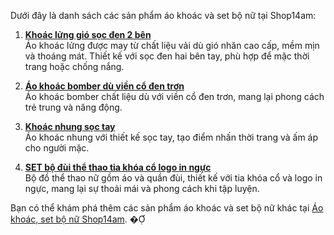 Dưới đây là danh sách các sản phẩm áo khoác và set bộ nữ tại Shop14am:

1. **[Khoác lửng gió sọc đen 2 bên](https://shop14am.com/san-pham/khoac-lung-gio-soc-den-2-ben/)**  
   Áo khoác lửng được may từ chất liệu vải dù gió nhăn cao cấp, mềm mịn và thoáng mát. Thiết kế với sọc đen hai bên tay, phù hợp để mặc thời trang hoặc chống nắng.

2. **[Áo khoác bomber dù viền cổ đen trơn](https://shop14am.com/san-pham/ao-khoac-bomber-du-vien-co-den-tron/)**  
   Áo khoác bomber chất liệu dù với viền cổ đen trơn, mang lại phong cách trẻ trung và năng động.

3. **[Khoác nhung sọc tay](https://shop14am.com/san-pham/khoac-nhung-soc-tay/)**  
   Áo khoác nhung với thiết kế sọc tay, tạo điểm nhấn thời trang và ấm áp cho người mặc.

4. **[SET bộ đùi thể thao tia khóa cổ logo in ngực](https://shop14am.com/san-pham/set-bo-dui-the-thao-tia-khoa-co-logo-in-nguc/)**  
   Bộ đồ thể thao nữ gồm áo và quần đùi, thiết kế với tia khóa cổ và logo in ngực, mang lại sự thoải mái và phong cách khi tập luyện.

Bạn có thể khám phá thêm các sản phẩm áo khoác và set bộ nữ khác tại [Áo khoác, set bộ nữ Shop14am](https://shop14am.com/bmt/do-the-thao-nu/ao-khoac-set-bo-nu/). � 
